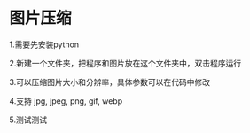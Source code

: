 # 图片压缩
1.需要先安装python

2.新建一个文件夹，把程序和图片放在这个文件夹中，双击程序运行

3.可以压缩图片大小和分辨率，具体参数可以在代码中修改

4.支持 jpg, jpeg, png, gif, webp

5.测试测试
